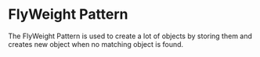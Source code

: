 # FlyWeight Pattern

The FlyWeight Pattern is used to create a lot of objects by storing them and creates new object when no matching object is found.